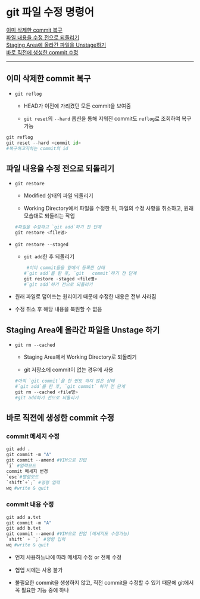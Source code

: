 # git 파일 수정 명령어

[이미 삭제한 commit 복구](#이미-삭제한-commit-복구)   
[파일 내용을 수정 전으로 되돌리기](#파일-내용을-수정-전으로-되돌리기)   
[Staging Area에 올라간 파일을 Unstage하기](#staging-area에-올라간-파일을-unstage-하기)   
[바로 직전에 생성한 commit 수정](#바로-직전에-생성한-commit-수정)   

---
## 이미 삭제한 commit 복구
- `git reflog`
  - HEAD가 이전에 가리켰던 모든 commit을 보여줌
  
  - `git reset`의 `--hard` 옵션을 통해 지워진 commit도 `reflog`로 조회하여 복구 가능   

```python
git reflog
git reset --hard <commit id> 
#복구하고자하는 commit의 id
```

## 파일 내용을 수정 전으로 되돌리기
- `git restore`
  - Modified 상태의 파일 되돌리기
  
  - Working Directory에서 파일을 수정한 뒤, 파일의 수정 사항을 취소하고, 원래 모습대로 되돌리는 작업
  
  ```python
  #파일을 수정하고 `git add`하기 전 단계
  git restore <file명>
  ```

- `git restore --staged`
  - `git add`한 후 되돌리기
    ```python
     #이미 commit들을 앞에서 등록한 상태
    #`git add`를 한 후, `git   commit`하기 전 단계
    git restore -staged <file명>
    #`git add`하기 전으로 되돌리기
    ```

- 원래 파일로 덮어쓰는 원리이기 때문에 수정한 내용은 전부 사라짐

- 수정 취소 후 해당 내용을 복원할 수 없음

## Staging Area에 올라간 파일을 Unstage 하기
- `git rm --cached`
  - Staging Area에서 Working Directory로 되돌리기
  
  - git 저장소에 commit이 없는 경우에 사용
  ```python
  #아직 `git commit`을 한 번도 하지 않은 상태
  #`git add`를 한 후, `git commit` 하기 전 단계
  git rm --cached <file명>
  #git add하기 전으로 되돌리기
  ```

## 바로 직전에 생성한 commit 수정
### commit 메세지 수정
```python
git add .
git commit -m "A"
git commit --amend #VIM으로 진입
`i` #입력모드
commit 메세지 변경
`esc`#명령모드
`shift`+`;` #명령 입력
wq #write & quit
```
### commit 내용 수정
```python
git add a.txt
git commit -m "A"
git add b.txt
git commit --amend #VIM으로 진입 (메세지도 수정가능)
`shift` + `;` #명령 입력
wq #write & quit
```
- 언제 사용하느냐에 따라 메세지 수정 or 전체 수정

- 협업 시에는 사용 불가

- 불필요한 commit을 생성하지 않고, 직전 commit을 수정할 수 있기 때문에 git에서 꼭 필요한 기능 중에 하나